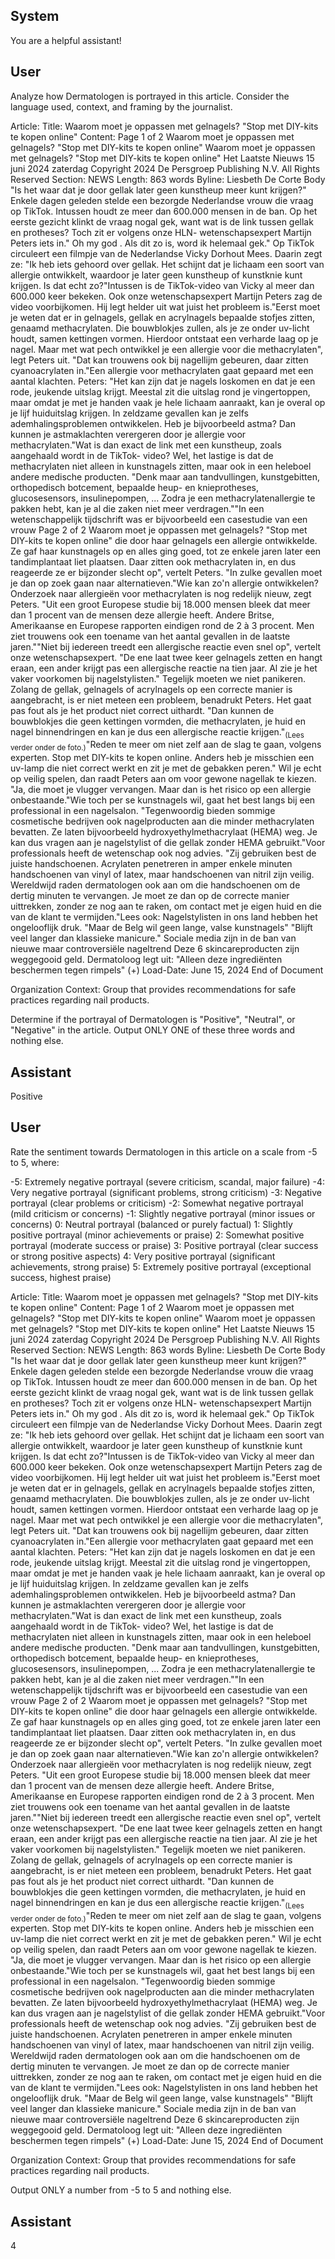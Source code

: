 ## System

You are a helpful assistant!

## User


Analyze how Dermatologen is portrayed in this article. Consider the language used, context, and framing by the journalist.

Article:
Title: Waarom moet je oppassen met gelnagels? "Stop met DIY-kits te kopen online"
Content: Page 1 of 2
Waarom moet je oppassen met gelnagels? "Stop met DIY-kits te kopen online"
Waarom moet je oppassen met gelnagels? "Stop met DIY-kits te kopen 
online"
Het Laatste Nieuws
15 juni 2024 zaterdag
Copyright 2024 De Persgroep Publishing N.V. All Rights Reserved
Section: NEWS
Length: 863 words
Byline: Liesbeth De Corte
Body
"Is het waar dat je door gellak later geen kunstheup meer kunt krijgen?" Enkele dagen geleden stelde een bezorgde 
Nederlandse vrouw die vraag op TikTok. Intussen houdt ze meer dan 600.000 mensen in de ban. Op het eerste 
gezicht klinkt de vraag nogal gek, want wat is de link tussen gellak en protheses? Toch zit er volgens onze HLN-
wetenschapsexpert Martijn Peters iets in."
Oh my god
. Als dit zo is, word ik helemaal gek." Op TikTok circuleert een filmpje van de Nederlandse Vicky Dorhout Mees. 
Daarin zegt ze: "Ik heb iets gehoord over gellak. Het schijnt dat je lichaam een soort van allergie ontwikkelt, 
waardoor je later geen kunstheup of kunstknie kunt krijgen. Is dat echt zo?"Intussen is de TikTok-video van Vicky al 
meer dan 600.000 keer bekeken. Ook onze wetenschapsexpert Martijn Peters zag de video voorbijkomen. Hij legt 
helder uit wat juist het probleem is."Eerst moet je weten dat er in gelnagels, gellak en acrylnagels bepaalde stofjes 
zitten, genaamd methacrylaten. Die bouwblokjes zullen, als je ze onder uv-licht houdt, samen kettingen vormen. 
Hierdoor ontstaat een verharde laag op je nagel. Maar met wat pech ontwikkel je een allergie voor die 
methacrylaten", legt Peters uit. "Dat kan trouwens ook bij nagellijm gebeuren, daar zitten cyanoacrylaten in."Een 
allergie voor methacrylaten gaat gepaard met een aantal klachten. Peters: "Het kan zijn dat je nagels loskomen en 
dat je een rode, jeukende uitslag krijgt. Meestal zit die uitslag rond je vingertoppen, maar omdat je met je handen 
vaak je hele lichaam aanraakt, kan je overal op je lijf huiduitslag krijgen. In zeldzame gevallen kan je zelfs 
ademhalingsproblemen ontwikkelen. Heb je bijvoorbeeld astma? Dan kunnen je astmaklachten verergeren door je 
allergie voor methacrylaten."Wat is dan exact de link met een kunstheup, zoals aangehaald wordt in de TikTok-
video? Wel, het lastige is dat de methacrylaten niet alleen in kunstnagels zitten, maar ook in een heleboel andere 
medische producten. "Denk maar aan tandvullingen, kunstgebitten, orthopedisch botcement, bepaalde heup- en 
knieprotheses, glucosesensors, insulinepompen, ... Zodra je een methacrylatenallergie te pakken hebt, kan je al die 
zaken niet meer verdragen.""In een wetenschappelijk tijdschrift was er bijvoorbeeld een casestudie van een vrouw 
Page 2 of 2
Waarom moet je oppassen met gelnagels? "Stop met DIY-kits te kopen online"
die door haar gelnagels een allergie ontwikkelde. Ze gaf haar kunstnagels op en alles ging goed, tot ze enkele 
jaren later een tandimplantaat liet plaatsen. Daar zitten ook methacrylaten in, en dus reageerde ze er bijzonder 
slecht op", vertelt Peters. "In zulke gevallen moet je dan op zoek gaan naar alternatieven."Wie kan zo'n allergie 
ontwikkelen?Onderzoek naar allergieën voor methacrylaten is nog redelijk nieuw, zegt Peters. "Uit een groot 
Europese studie bij 18.000 mensen bleek dat meer dan 1 procent van de mensen deze allergie heeft. Andere 
Britse, Amerikaanse en Europese rapporten eindigen rond de 2 à 3 procent. Men ziet trouwens ook een toename 
van het aantal gevallen in de laatste jaren.""Niet bij iedereen treedt een allergische reactie even snel op", vertelt 
onze wetenschapsexpert. "De ene laat twee keer gelnagels zetten en hangt eraan, een ander krijgt pas een 
allergische reactie na tien jaar. Al zie je het vaker voorkomen bij nagelstylisten." Tegelijk moeten we niet 
panikeren. Zolang de gellak, gelnagels of acrylnagels op een correcte manier is aangebracht, is er niet meteen 
een probleem, benadrukt Peters. Het gaat pas fout als je het product niet correct uithardt. "Dan kunnen de 
bouwblokjes die geen kettingen vormden, die methacrylaten, je huid en nagel binnendringen en kan je dus een 
allergische reactie krijgen."<sub>(Lees verder onder de foto.)</sub>"Reden te meer om niet zelf aan de slag te 
gaan, volgens experten. Stop met DIY-kits te kopen online. Anders heb je misschien een uv-lamp die niet correct 
werkt en zit je met de gebakken peren." Wil je echt op veilig spelen, dan raadt Peters aan om voor gewone 
nagellak te kiezen. "Ja, die moet je vlugger vervangen. Maar dan is het risico op een allergie onbestaande."Wie 
toch per se kunstnagels wil, gaat het best langs bij een professional in een nagelsalon. "Tegenwoordig bieden 
sommige cosmetische bedrijven ook nagelproducten aan die minder methacrylaten bevatten. Ze laten 
bijvoorbeeld hydroxyethylmethacrylaat (HEMA) weg. Je kan dus vragen aan je nagelstylist of die gellak zonder 
HEMA gebruikt."Voor professionals heeft de wetenschap ook nog advies. "Zij gebruiken best de juiste 
handschoenen. Acrylaten penetreren in amper enkele minuten handschoenen van vinyl of latex, maar 
handschoenen van nitril zijn veilig. Wereldwijd raden dermatologen ook aan om die handschoenen om de dertig 
minuten te vervangen. Je moet ze dan op de correcte manier uittrekken, zonder ze nog aan te raken, om contact 
met je eigen huid en die van de klant te vermijden."Lees ook:
Nagelstylisten in ons land hebben het ongelooflijk druk. "Maar de Belg wil geen lange, valse kunstnagels"
"Blijft veel langer dan klassieke manicure." Sociale media zijn in de ban van nieuwe maar controversiële 
nageltrend
Deze 6 skincareproducten zijn weggegooid geld. Dermatoloog legt uit: "Alleen deze ingrediënten beschermen 
tegen rimpels"
(+)
Load-Date: June 15, 2024
End of Document

Organization Context: Group that provides recommendations for safe practices regarding nail products.

Determine if the portrayal of Dermatologen is "Positive", "Neutral", or "Negative" in the article.
Output ONLY ONE of these three words and nothing else.


## Assistant

Positive

## User


Rate the sentiment towards Dermatologen in this article on a scale from -5 to 5, where:

-5: Extremely negative portrayal (severe criticism, scandal, major failure)
-4: Very negative portrayal (significant problems, strong criticism)
-3: Negative portrayal (clear problems or criticism)
-2: Somewhat negative portrayal (mild criticism or concerns)
-1: Slightly negative portrayal (minor issues or concerns)
0: Neutral portrayal (balanced or purely factual)
1: Slightly positive portrayal (minor achievements or praise)
2: Somewhat positive portrayal (moderate success or praise)
3: Positive portrayal (clear success or strong positive aspects)
4: Very positive portrayal (significant achievements, strong praise)
5: Extremely positive portrayal (exceptional success, highest praise)

Article:
Title: Waarom moet je oppassen met gelnagels? "Stop met DIY-kits te kopen online"
Content: Page 1 of 2
Waarom moet je oppassen met gelnagels? "Stop met DIY-kits te kopen online"
Waarom moet je oppassen met gelnagels? "Stop met DIY-kits te kopen 
online"
Het Laatste Nieuws
15 juni 2024 zaterdag
Copyright 2024 De Persgroep Publishing N.V. All Rights Reserved
Section: NEWS
Length: 863 words
Byline: Liesbeth De Corte
Body
"Is het waar dat je door gellak later geen kunstheup meer kunt krijgen?" Enkele dagen geleden stelde een bezorgde 
Nederlandse vrouw die vraag op TikTok. Intussen houdt ze meer dan 600.000 mensen in de ban. Op het eerste 
gezicht klinkt de vraag nogal gek, want wat is de link tussen gellak en protheses? Toch zit er volgens onze HLN-
wetenschapsexpert Martijn Peters iets in."
Oh my god
. Als dit zo is, word ik helemaal gek." Op TikTok circuleert een filmpje van de Nederlandse Vicky Dorhout Mees. 
Daarin zegt ze: "Ik heb iets gehoord over gellak. Het schijnt dat je lichaam een soort van allergie ontwikkelt, 
waardoor je later geen kunstheup of kunstknie kunt krijgen. Is dat echt zo?"Intussen is de TikTok-video van Vicky al 
meer dan 600.000 keer bekeken. Ook onze wetenschapsexpert Martijn Peters zag de video voorbijkomen. Hij legt 
helder uit wat juist het probleem is."Eerst moet je weten dat er in gelnagels, gellak en acrylnagels bepaalde stofjes 
zitten, genaamd methacrylaten. Die bouwblokjes zullen, als je ze onder uv-licht houdt, samen kettingen vormen. 
Hierdoor ontstaat een verharde laag op je nagel. Maar met wat pech ontwikkel je een allergie voor die 
methacrylaten", legt Peters uit. "Dat kan trouwens ook bij nagellijm gebeuren, daar zitten cyanoacrylaten in."Een 
allergie voor methacrylaten gaat gepaard met een aantal klachten. Peters: "Het kan zijn dat je nagels loskomen en 
dat je een rode, jeukende uitslag krijgt. Meestal zit die uitslag rond je vingertoppen, maar omdat je met je handen 
vaak je hele lichaam aanraakt, kan je overal op je lijf huiduitslag krijgen. In zeldzame gevallen kan je zelfs 
ademhalingsproblemen ontwikkelen. Heb je bijvoorbeeld astma? Dan kunnen je astmaklachten verergeren door je 
allergie voor methacrylaten."Wat is dan exact de link met een kunstheup, zoals aangehaald wordt in de TikTok-
video? Wel, het lastige is dat de methacrylaten niet alleen in kunstnagels zitten, maar ook in een heleboel andere 
medische producten. "Denk maar aan tandvullingen, kunstgebitten, orthopedisch botcement, bepaalde heup- en 
knieprotheses, glucosesensors, insulinepompen, ... Zodra je een methacrylatenallergie te pakken hebt, kan je al die 
zaken niet meer verdragen.""In een wetenschappelijk tijdschrift was er bijvoorbeeld een casestudie van een vrouw 
Page 2 of 2
Waarom moet je oppassen met gelnagels? "Stop met DIY-kits te kopen online"
die door haar gelnagels een allergie ontwikkelde. Ze gaf haar kunstnagels op en alles ging goed, tot ze enkele 
jaren later een tandimplantaat liet plaatsen. Daar zitten ook methacrylaten in, en dus reageerde ze er bijzonder 
slecht op", vertelt Peters. "In zulke gevallen moet je dan op zoek gaan naar alternatieven."Wie kan zo'n allergie 
ontwikkelen?Onderzoek naar allergieën voor methacrylaten is nog redelijk nieuw, zegt Peters. "Uit een groot 
Europese studie bij 18.000 mensen bleek dat meer dan 1 procent van de mensen deze allergie heeft. Andere 
Britse, Amerikaanse en Europese rapporten eindigen rond de 2 à 3 procent. Men ziet trouwens ook een toename 
van het aantal gevallen in de laatste jaren.""Niet bij iedereen treedt een allergische reactie even snel op", vertelt 
onze wetenschapsexpert. "De ene laat twee keer gelnagels zetten en hangt eraan, een ander krijgt pas een 
allergische reactie na tien jaar. Al zie je het vaker voorkomen bij nagelstylisten." Tegelijk moeten we niet 
panikeren. Zolang de gellak, gelnagels of acrylnagels op een correcte manier is aangebracht, is er niet meteen 
een probleem, benadrukt Peters. Het gaat pas fout als je het product niet correct uithardt. "Dan kunnen de 
bouwblokjes die geen kettingen vormden, die methacrylaten, je huid en nagel binnendringen en kan je dus een 
allergische reactie krijgen."<sub>(Lees verder onder de foto.)</sub>"Reden te meer om niet zelf aan de slag te 
gaan, volgens experten. Stop met DIY-kits te kopen online. Anders heb je misschien een uv-lamp die niet correct 
werkt en zit je met de gebakken peren." Wil je echt op veilig spelen, dan raadt Peters aan om voor gewone 
nagellak te kiezen. "Ja, die moet je vlugger vervangen. Maar dan is het risico op een allergie onbestaande."Wie 
toch per se kunstnagels wil, gaat het best langs bij een professional in een nagelsalon. "Tegenwoordig bieden 
sommige cosmetische bedrijven ook nagelproducten aan die minder methacrylaten bevatten. Ze laten 
bijvoorbeeld hydroxyethylmethacrylaat (HEMA) weg. Je kan dus vragen aan je nagelstylist of die gellak zonder 
HEMA gebruikt."Voor professionals heeft de wetenschap ook nog advies. "Zij gebruiken best de juiste 
handschoenen. Acrylaten penetreren in amper enkele minuten handschoenen van vinyl of latex, maar 
handschoenen van nitril zijn veilig. Wereldwijd raden dermatologen ook aan om die handschoenen om de dertig 
minuten te vervangen. Je moet ze dan op de correcte manier uittrekken, zonder ze nog aan te raken, om contact 
met je eigen huid en die van de klant te vermijden."Lees ook:
Nagelstylisten in ons land hebben het ongelooflijk druk. "Maar de Belg wil geen lange, valse kunstnagels"
"Blijft veel langer dan klassieke manicure." Sociale media zijn in de ban van nieuwe maar controversiële 
nageltrend
Deze 6 skincareproducten zijn weggegooid geld. Dermatoloog legt uit: "Alleen deze ingrediënten beschermen 
tegen rimpels"
(+)
Load-Date: June 15, 2024
End of Document

Organization Context: Group that provides recommendations for safe practices regarding nail products.

Output ONLY a number from -5 to 5 and nothing else.


## Assistant

4

